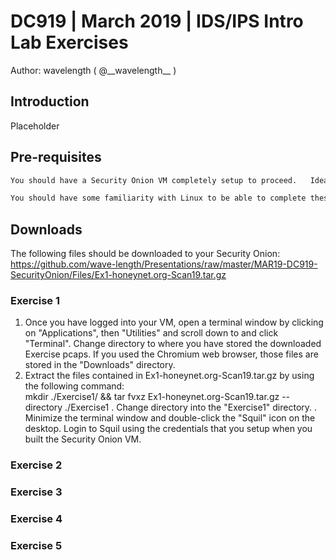 # DC919  |  March 2019  |  IDS/IPS Intro Lab Exercises
Author: wavelength  ( @\_\_wavelength\_\_ )

## Introduction
Placeholder

## Pre-requisites
```sh
You should have a Security Onion VM completely setup to proceed.   Ideally, you would have a snapshot of the fresh install that you can revert to between exercises.\

You should have some familiarity with Linux to be able to complete these exercises.   Some step-by-step instructions are provided to familiarize you with Security Onion or to ensure that exercises work as intended.
```

## Downloads
The following files should be downloaded to your Security Onion:\
https://github.com/wave-length/Presentations/raw/master/MAR19-DC919-SecurityOnion/Files/Ex1-honeynet.org-Scan19.tar.gz

### Exercise 1
1. Once you have logged into your VM, open a terminal window by clicking on "Applications", then "Utilities" and scroll down to and click "Terminal".   Change directory to where you have stored the downloaded Exercise pcaps.   If you used the Chromium web browser, those files are stored in the "Downloads" directory.
2. Extract the files contained in Ex1-honeynet.org-Scan19.tar.gz by using the following command:\
  mkdir ./Exercise1/ && tar fvxz Ex1-honeynet.org-Scan19.tar.gz --directory ./Exercise1
. Change directory into the "Exercise1" directory.
. Minimize the terminal window and double-click the "Squil" icon on the desktop.   Login to Squil using the credentials that you setup when you built the Security Onion VM.
### Exercise 2

### Exercise 3

### Exercise 4

### Exercise 5
